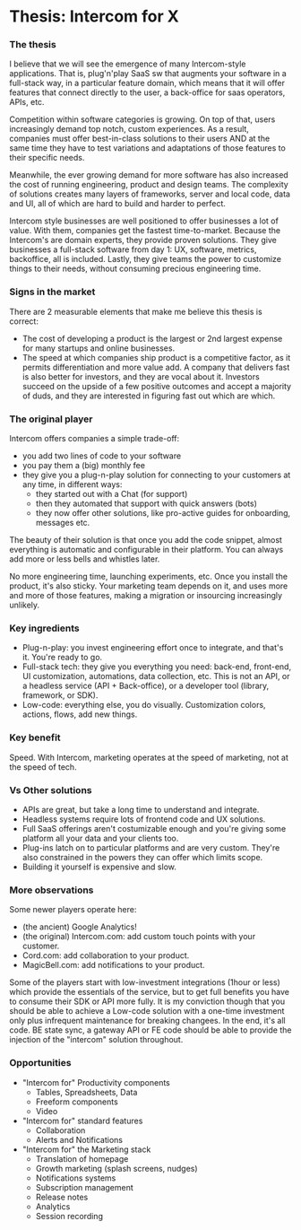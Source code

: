 # Thesis: Intercom for X

### The thesis

I believe that we will see the emergence of many Intercom-style applications. That is, plug'n'play SaaS sw that augments your software in a full-stack way, in a particular feature domain, which means that it will offer features that connect directly to the user, a back-office for saas operators, APIs, etc.

Competition within software categories is growing. On top of that, users increasingly demand top notch, custom experiences. As a result, companies must offer best-in-class solutions to their users AND at the same time they have to test variations and adaptations of those features to their specific needs.

Meanwhile, the ever growing demand for more software has also increased the cost of running engineering, product and design teams. The complexity of solutions creates many layers of frameworks, server and local code, data and UI, all of which are hard to build and harder to perfect. 

Intercom style businesses are well positioned to offer businesses a lot of value. With them, companies get the fastest time-to-market. Because the Intercom's are domain experts, they provide proven solutions. They give businesses a full-stack software from day 1: UX, software, metrics, backoffice, all is included. Lastly, they give teams the power to customize things to their needs, without consuming precious engineering time.

### Signs in the market

There are 2 measurable elements that make me believe this thesis is correct:
- The cost of developing a product is the largest or 2nd largest expense for many startups and online businesses.
- The speed at which companies ship product is a competitive factor, as it permits differentiation and more value add. A company that delivers fast is also better for investors, and they are vocal about it. Investors succeed on the upside of a few positive outcomes and accept a majority of duds, and they are interested in figuring fast out which are which.

### The original player

Intercom offers companies a simple trade-off:
- you add two lines of code to your software
- you pay them a (big) monthly fee
- they give you a plug-n-play solution for connecting to your customers at any time, in different ways:
    - they started out with a Chat (for support)
    - then they automated that support with quick answers (bots)
    - they now offer other solutions, like pro-active guides for onboarding, messages etc.

The beauty of their solution is that once you add the code snippet, almost everything is automatic and configurable in their platform. You can always add more or less bells and whistles later.

No more engineering time, launching experiments, etc. Once you install the product, it's also sticky. Your marketing team depends on it, and uses more and more of those features, making a migration or insourcing increasingly unlikely.

### Key ingredients

- Plug-n-play: you invest engineering effort once to integrate, and that's it. You're ready to go.
- Full-stack tech: they give you everything you need: back-end, front-end, UI customization, automations, data collection, etc. This is not an API, or a headless service (API + Back-office), or a developer tool (library, framework, or SDK).
- Low-code: everything else, you do visually. Customization colors, actions, flows, add new things.

### Key benefit

Speed. With Intercom, marketing operates at the speed of marketing, not at the speed of tech.

### Vs Other solutions

- APIs are great, but take a long time to understand and integrate.
- Headless systems require lots of frontend code and UX solutions.
- Full SaaS offerings aren't costumizable enough and you're giving some platform all your data and your clients too.
- Plug-ins latch on to particular platforms and are very custom. They're also constrained in the powers they can offer which limits scope.
- Building it yourself is expensive and slow.

### More observations

Some newer players operate here:
- (the ancient) Google Analytics! 
- (the original) Intercom.com: add custom touch points with your customer.
- Cord.com: add collaboration to your product.
- MagicBell.com: add notifications to your product.

Some of the players start with low-investment integrations (1hour or less) which provide the essentials of the service, but to get full benefits you have to consume their SDK or API more fully. It is my conviction though that you should be able to achieve a Low-code solution with a one-time investment only plus infrequent maintenance for breaking changees. In the end, it's all code. BE state sync, a gateway API or FE code should be able to provide the injection of the "intercom" solution throughout. 

### Opportunities

- "Intercom for" Productivity components
    - Tables, Spreadsheets, Data
    - Freeform components
    - Video
- "Intercom for" standard features
    - Collaboration
    - Alerts and Notifications     
- "Intercom for" the Marketing stack
    - Translation of homepage
    - Growth marketing (splash screens, nudges)
    - Notifications systems
    - Subscription management
    - Release notes
    - Analytics
    - Session recording

